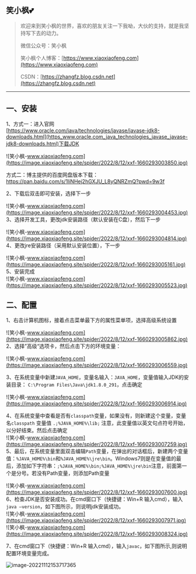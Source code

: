 ## 笑小枫💕

> 欢迎来到笑小枫的世界，喜欢的朋友关注一下我呦，大伙的支持，就是我坚持写下去的动力。
>
> 微信公众号：笑小枫
>
> 笑小枫个人博客：[https://www.xiaoxiaofeng.com](https://www.xiaoxiaofeng.com)
>
> CSDN：[https://zhangfz.blog.csdn.net](https://zhangfz.blog.csdn.net)



--------------------

## 一、安装 

1、方式一：进入官网[https://www.oracle.com/java/technologies/javase/javase-jdk8-downloads.html](https_www.oracle.com_java_technologies_javase_javase-jdk8-downloads.html)下载JDK

![笑小枫-www.xiaoxiaofeng.com](https://image.xiaoxiaofeng.site/spider/2022/8/12/xxf-1660293003850.jpg)

方式二：博主提供的百度网盘版本下载：[https://pan.baidu.com/s/1liNHej2hGXJU_L8yQNRZmQ?pwd=9w3f ](https://pan.baidu.com/s/1liNHej2hGXJU_L8yQNRZmQ?pwd=9w3f)

2、下载后双击即可安装，选择下一步

![笑小枫-www.xiaoxiaofeng.com](https://image.xiaoxiaofeng.site/spider/2022/8/12/xxf-1660293004453.jpg)  
3、选择开发工具，更改jdk安装路径（默认安装在C盘），然后下一步

![笑小枫-www.xiaoxiaofeng.com](https://image.xiaoxiaofeng.site/spider/2022/8/12/xxf-1660293004814.jpg)  
4、更改jre安装路径（采用默认安装位置），下一步

![笑小枫-www.xiaoxiaofeng.com](https://image.xiaoxiaofeng.site/spider/2022/8/12/xxf-1660293005161.jpg)  
5、安装完成  
![笑小枫-www.xiaoxiaofeng.com](https://image.xiaoxiaofeng.site/spider/2022/8/12/xxf-1660293005523.jpg)

## 二、配置 #

1、右击计算机图标，接着点击菜单最下方的属性菜单项，选择高级系统设置

![笑小枫-www.xiaoxiaofeng.com](https://image.xiaoxiaofeng.site/spider/2022/8/12/xxf-1660293005862.jpg)  
2、选择”高级“选项卡，然后点击下方的环境变量：

![笑小枫-www.xiaoxiaofeng.com](https://image.xiaoxiaofeng.site/spider/2022/8/12/xxf-1660293006559.jpg)

3、在系统变量中新建`JAVA_HOME`，变量名输入：`JAVA_HOME`，变量值输入JDK的安装目录： `C:\Program Files\Java\jdk1.8.0_291`，点击确定

![笑小枫-www.xiaoxiaofeng.com](https://image.xiaoxiaofeng.site/spider/2022/8/12/xxf-1660293006914.jpg)

4、在系统变量中查看是否有`classpath`变量，如果没有，则新建这个变量，变量名`classpath` 变量值 `.;%JAVA_HOME%\lib;` 注意，此变量值以英文句点符号开始，以分好结束。然后点击确定  
![笑小枫-www.xiaoxiaofeng.com](https://image.xiaoxiaofeng.site/spider/2022/8/12/xxf-1660293007259.jpg)  
5、最后，在系统变量里面双击编辑`Path`变量，在弹出的对话框后，新建两个变量值：`%JAVA_HOME%\bin`和`%JAVA_HOME%\jre\bin`。Windows7则是在变量值的最后，添加如下字符串：`;%JAVA_HOME%\bin;%JAVA_HOME%\jre\bin`注意，前面第一个是分号。若没有Path变量，则添加Path变量

![笑小枫-www.xiaoxiaofeng.com](https://image.xiaoxiaofeng.site/spider/2022/8/12/xxf-1660293007600.jpg)  
6、检查JDK是否安装成功。在cmd窗口下（快捷键：Win+R 输入cmd），输入`java –version`，如下图所示，则说明jdk安装成功。  
![笑小枫-www.xiaoxiaofeng.com](https://image.xiaoxiaofeng.site/spider/2022/8/12/xxf-1660293007971.jpg)  
![笑小枫-www.xiaoxiaofeng.com](https://image.xiaoxiaofeng.site/spider/2022/8/12/xxf-1660293008324.jpg)

7、在cmd窗口下（快捷键：Win+R 输入cmd），输入`javac`，如下图所示,则说明配置环境变量完成。

![image-20221112153717365](https://image.xiaoxiaofeng.site/blog/image/image-20221112153717365.png?xiaoxiaofeng)